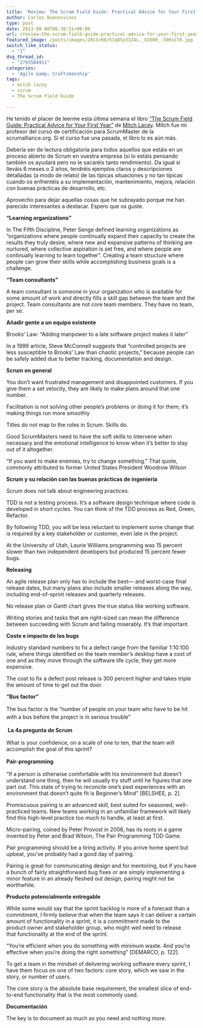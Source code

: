 ```yaml
---
title: 'Review: The Scrum Field Guide: Practical Advice for Your First Year'
author: Carlos Buenosvinos
type: post
date: 2013-08-08T06:30:51+00:00
url: /review-the-scrum-field-guide-practical-advice-for-your-first-year/
featured_image: /posts/images/2013/08/51q8Sy3IZ4L._SS500_-500x270.jpg
switch_like_status:
  - "1"
dsq_thread_id:
  - "2793584911"
categories:
  - 'Agile &amp; Craftsmanship'
tags:
  - mitch lacey
  - scrum
  - The Scrum Field Guide

---
```

<p style="text-align: left;">
  He tenido el placer de leerme esta última semana el libro <a href="http://www.amazon.es/The-Scrum-Field-Guide-ebook/dp/B007JWJVCA/ref=sr_1_1?s=digital-text&ie=UTF8&qid=1375904701&sr=1-1" target="_blank">&#8220;The Scrum Field Guide: Practical Advice for Your First Year&#8221;</a> de <a href="http://www.mitchlacey.com" target="_blank">Mitch Lacey</a>. Mitch fue mi profesor del curso de certificación para ScrumMaster de la scrumalliance.org. Si el curso fue una pasada, el libro lo es aún más.
</p>

<p style="text-align: left;">
  <!--more-->Debería ser de lectura obligatoria para todos aquellos que estáis en un proceso abierto de Scrum en vuestra empresa (si lo estáis pensando también os ayudará pero no le sacaréis tanto rendimiento). Da igual si lleváis 6 meses o 2 años, tendréis ejemplos claros y descripciones detalladas (a modo de relato) de las típicas situaciones y no tan típicas cuando os enfrentéis a su implementación, mantenimiento, mejora, relación con buenas prácticas de desarrollo, etc.
</p>

<p style="text-align: left;">
  Aprovecho para dejar aquellas cosas que he subrayado porque me han parecido interesantes a destacar. Espero que os guste.
</p>

<p dir="ltr" style="text-align: left;">
  <strong>&#8220;Learning organizations&#8221;</strong>
</p>

<p dir="ltr" style="text-align: left;">
  In The Fifth Discipline, Peter Senge defined learning organizations as “organizations where people continually expand their capacity to create the results they truly desire, where new and expansive patterns of thinking are nurtured, where collective aspiration is set free, and where people are continually learning to learn together”. Creating a team structure where people can grow their skills while accomplishing business goals is a challenge.
</p>

<p dir="ltr" style="text-align: left;">
  <strong>&#8220;Team consultants&#8221;</strong>
</p>

<p style="text-align: left;">
  A team consultant is someone in your organization who is available for some amount of work and directly fills a skill gap between the team and the project. Team consultants are not core team members. They have no team, per se.
</p>

<p style="text-align: left;">
  <strong>Añadir gente a un equipo existente</strong>
</p>

<p dir="ltr" style="text-align: left;">
  Brooks’ Law: “Adding manpower to a late software project makes it later”
</p>

<p dir="ltr" style="text-align: left;">
  In a 1999 article, Steve McConnell suggests that “controlled projects are less susceptible to Brooks’ Law than chaotic projects,” because people can be safely added due to better tracking, documentation and design.
</p>

<p style="text-align: left;">
  <strong>Scrum en general</strong>
</p>

<p style="text-align: left;">
  You don’t want frustrated management and disappointed customers. If you give them a set velocity, they are likely to make plans around that one number.
</p>

<p dir="ltr" style="text-align: left;">
  Facilitation is not solving other people’s problems or doing it for them; it’s making things run more smoothly
</p>

<p style="text-align: left;">
  Titles do not map to the roles in Scrum. Skills do.
</p>

<p dir="ltr" style="text-align: left;">
  Good ScrumMasters need to have the soft skills to intervene when necessary and the emotional intelligence to know when it’s better to stay out of it altogether.
</p>

<p style="text-align: left;">
  “If you want to make enemies, try to change something.” That quote, commonly attributed to former United States President Woodrow Wilson
</p>

<p style="text-align: left;">
  <strong>Scrum y su relación con las buenas prácticas de ingeniería</strong>
</p>

<p style="text-align: left;">
  Scrum does not talk about engineering practices.
</p>

<p style="text-align: left;">
  TDD is not a testing process. It’s a software design technique where code is developed in short cycles. You can think of the TDD process as Red, Green, Refactor.
</p>

<p style="text-align: left;">
  By following TDD, you will be less reluctant to implement some change that is required by a key stakeholder or customer, even late in the project.
</p>

<p style="text-align: left;">
  At the University of Utah, Laurie Williams programming was 15 percent slower than two independent developers but produced 15 percent fewer bugs.
</p>

<p style="text-align: left;">
  <strong>Releasing</strong>
</p>

<p style="text-align: left;">
  An agile release plan only has to include the best— and worst-case final release dates, but many plans also include smaller releases along the way, including end-of-sprint releases and quarterly releases.
</p>

<p style="text-align: left;">
  No release plan or Gantt chart gives the true status like working software.
</p>

<p style="text-align: left;">
  Writing stories and tasks that are right-sized can mean the difference between succeeding with Scrum and failing miserably. It’s that important.
</p>

<p style="text-align: left;">
  <strong>Coste e impacto de los bugs </strong>
</p>

<p style="text-align: left;">
  Industry standard numbers to fix a defect range from the familiar 1:10:100 rule, where things identified on the team member’s desktop have a cost of one and as they move through the software life cycle, they get more expensive.
</p>

<p style="text-align: left;">
  The cost to fix a defect post release is 300 percent higher and takes triple the amount of time to get out the door.
</p>

<p style="text-align: left;">
  <strong>&#8220;Bus factor&#8221;</strong>
</p>

<p style="text-align: left;">
  <span style="line-height: 1.5;">The bus factor is the &#8220;number of people on your team who have to be hit with a bus before the project is in serious trouble&#8221;</span>
</p>

<p style="text-align: left;">
  <span style="line-height: 1.5;"> </span><strong>La 4a pregunta de Scrum</strong>
</p>

<p style="text-align: left;">
  What is your confidence, on a scale of one to ten, that the team will accomplish the goal of this sprint?
</p>

<p style="text-align: left;">
  <strong style="line-height: 1.5;">Pair-programming</strong>
</p>

“If a person is otherwise comfortable with his environment but doesn’t understand one thing, then he will usually try stuff until he figures that one part out. This state of trying to reconcile one’s past experiences with an environment that doesn’t quite fit is Beginner’s Mind” [BELSHEE, p. 2].

<p style="text-align: left;">
  Promiscuous pairing is an advanced skill, best suited for seasoned, well-practiced teams. New teams working in an unfamiliar framework will likely find this high-level practice too much to handle, at least at first.
</p>

<p style="text-align: left;">
  Micro-pairing, coined by Peter Provost in 2006, has its roots in a game invented by Peter and Brad Wilson, The Pair Programming TDD Game.
</p>

<p style="text-align: left;">
  Pair programming should be a tiring activity. If you arrive home spent but upbeat, you’ve probably had a good day of pairing.
</p>

<p style="text-align: left;">
  Pairing is great for communicating design and for mentoring, but if you have a bunch of fairly straightforward bug fixes or are simply implementing a minor feature in an already fleshed out design, pairing might not be worthwhile.
</p>

<p style="text-align: left;">
  <strong>Producto potencialmente entregable</strong>
</p>

<p style="text-align: left;">
  While some would say that the sprint backlog is more of a forecast than a commitment, I firmly believe that when the team says it can deliver a certain amount of functionality in a sprint, it is a commitment made to the product owner and stakeholder group, who might well need to release that functionality at the end of the sprint.
</p>

<p style="text-align: left;">
  “You’re efficient when you do something with minimum waste. And you’re effective when you’re doing the right something” [DEMARCO, p. 122].
</p>

<p style="text-align: left;">
  To get a team in the mindset of delivering working software every sprint, I have them focus on one of two factors: core story, which we saw in the story, or number of users.
</p>

<p style="text-align: left;">
  The core story is the absolute base requirement, the smallest slice of end-to-end functionality that is the most commonly used.
</p>

<p style="text-align: left;">
  <strong>Documentación</strong>
</p>

<p style="text-align: left;">
  The key is to document as much as you need and nothing more.
</p>
